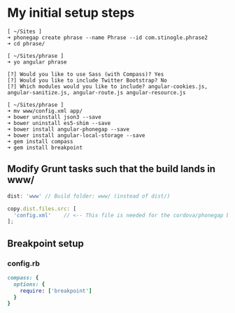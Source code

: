 # My initial setup steps

```Shell
[ ~/Sites ]
➜ phonegap create phrase --name Phrase --id com.stinogle.phrase2
➜ cd phrase/

[ ~/Sites/phrase ]
➜ yo angular phrase

[?] Would you like to use Sass (with Compass)? Yes
[?] Would you like to include Twitter Bootstrap? No
[?] Which modules would you like to include? angular-cookies.js, angular-sanitize.js, angular-route.js angular-resource.js

[ ~/Sites/phrase ]
➜ mv www/config.xml app/
➜ bower uninstall json3 --save
➜ bower uninstall es5-shim --save
➜ bower install angular-phonegap --save
➜ bower install angular-local-storage --save
➜ gem install compass
➜ gem install breakpoint
```

## Modify Grunt tasks such that the build lands in www/
```js
dist: 'www' // Build folder: www/ (instead of dist/)

copy.dist.files.src: [
  'config.xml'    // <-- This file is needed for the cordova/phonegap build tool!
];
```

## Breakpoint setup

### config.rb
```ruby
compass: {
  options: {
    require: ['breakpoint']
  }
}
```
